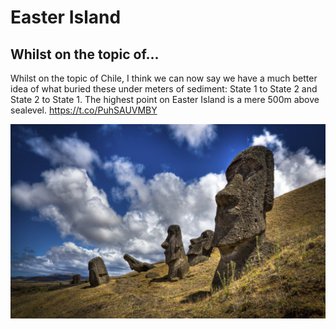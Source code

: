 # Easter Island

## Whilst on the topic of...

Whilst on the topic of Chile, I think we can now say we have a much better idea of what buried these under meters of sediment: State 1 to State 2 and State 2 to State 1. The highest point on Easter Island is a mere 500m above sealevel. https://t.co/PuhSAUVMBY

![](img/1810952722700542106-GSHLT8-X0AA2iR6.jpg)